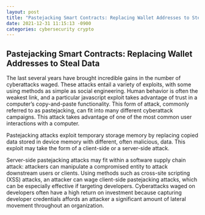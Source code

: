 ```yaml
---
layout: post 
title: "Pastejacking Smart Contracts: Replacing Wallet Addresses to Steal Data" 
date: 2021-12-31 11:15:13 -0900 
categories: cybersecurity crypto
---
```


## Pastejacking Smart Contracts: Replacing Wallet Addresses to Steal Data
The last several years have brought incredible gains in the number of cyberattacks waged. These attacks entail a variety of exploits, with some using methods as simple as social engineering. Human behavior is often the weakest link, and a particular javascript exploit takes advantage of trust in a computer’s copy-and-paste functionality. This form of attack, commonly referred to as pastejacking, can fit into many different cyberattack campaigns. This attack takes advantage of one of the most common user interactions with a computer.

Pastejacking attacks exploit temporary storage memory by replacing copied data stored in device memory with different, often malicious, data. This exploit may take the form of a client-side or a server-side attack.

Server-side pastejacking attacks may fit within a software supply chain attack: attackers can manipulate a compromised entity to attack downstream users or clients. Using methods such as cross-site scripting (XSS) attacks, an attacker can wage client-side pastejacking attacks, which can be especially effective if targeting developers. Cyberattacks waged on developers often have a high return on investment because capturing developer credentials affords an attacker a significant amount of lateral movement throughout an organization.
